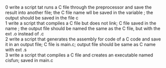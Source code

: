 0 write a script tat runs a C file through the preprocessor and save the result into another file; the C file name wll be saved in the variable ; the output should be saved in the file c  
1 write a script that compiles a C file but does not link; C file saved in the name ; the output file should be named the same as the C file, but with the ext .o instead of .c  
2 write a script that generates the assembly for code of a C code and save it in an output file; C file is main.c; output file should be same as C name with ext .s  
3 write a script that compiles a C file and creates an executable named cisfun; saved in main.c  
